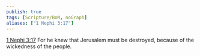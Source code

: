 ```yaml
---
publish: true
tags: [Scripture/BoM, noGraph]
aliases: ["1 Nephi 3:17"]
---
```

[1 Nephi 3:17](https://churchofjesuschrist.org/study/scriptures/bofm/1-ne/3?lang=eng&id=p17#p17) For he knew that Jerusalem must be destroyed, because of the wickedness of the people.
